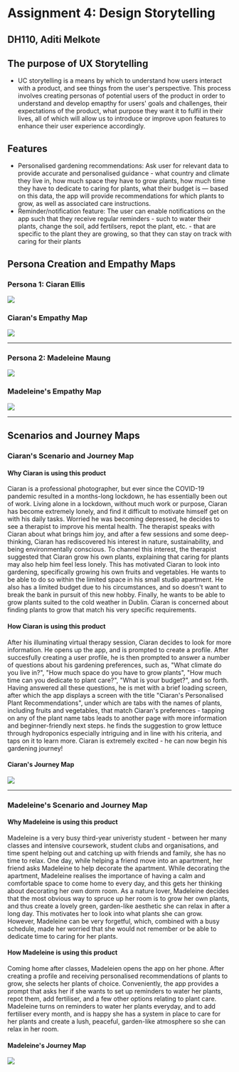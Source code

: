 # Assignment 4: Design Storytelling
## DH110, Aditi Melkote

## The purpose of UX Storytelling

- UC storytelling is a means by which to understand how users interact with a product, and see things from the user's perspective.  This process involves creating personas of potential users of  the product in order to understand and develop emapthy for users' goals and challenges, their expectations of the product, what purpose they want it to fulfil in their lives, all of which will allow us to introduce or improve upon features to enhance their user experience accordingly. 

## Features

- Personalised gardening recommendations: Ask user for relevant data to provide accurate and personalised guidance - what country and climate they live in, how much space they have to grow plants, how much time they have to dedicate to caring for plants, what their budget is — based on this data, the app will provide recommendations for which plants to grow, as well as associated care instructions.
- Reminder/notification feature: The user can enable notifications on the app such that they receive regular reminders - such to water their plants, change the soil, add fertilsers, repot the plant, etc. - that are specific to the plant they are growing,  so that they can stay on track with caring for their plants

## Persona Creation and Empathy Maps
### Persona 1: Ciaran Ellis

<img src="/images/ciaran_1.png">

### Ciaran's Empathy Map

<img src="/images/ciaran_2.png">

---

### Persona 2: Madeleine Maung

 <img src="/images/mad_1.png">
 
 ### Madeleine's Empathy Map
 
 <img src="/images/mad_2.png">
 
 ---
 
 ## Scenarios and Journey Maps
 
 ### Ciaran's Scenario and Journey Map
 
 #### Why Ciaran is using this product
 
Ciaran is a professional photographer, but ever since the COVID-19 pandemic resulted in a months-long lockdown, he has essentially been out of work. Living alone in a lockdown, without much work or purpose, Ciaran has become extremely lonely, and find it difficult to motivate himself get on with his daily tasks. Worried he was becoming depressed, he decides to see a therapist to improve his mental health. The therapist speaks with Ciaran about what brings him joy, and after a few sessions and some deep-thinking, Ciaran has rediscovered his interest in nature, sustainability, and being environmentally conscious. To channel this interest, the therapist suggested that Ciaran grow his own plants, explaining that caring for plants may also help him feel less lonely. This has motivated Ciaran to look into gardening, specifically growing his own fruits and vegetables. He wants to be able to do so within the limited space in his small studio apartment. He also has a limited budget due to his circumstances, and so doesn't want to break the bank in pursuit of this new hobby. Finally, he wants to be able to grow plants suited to the cold weather in Dublin. Ciaran is concerned about finding plants to grow that match his very specific requirements.
 
 #### How Ciaran is using this product
 
After his illuminating virtual therapy session, Ciaran decides to look for more information. He opens up the app, and is prompted to create a profile. After succesfully creating a user profile, he is then prompted to answer a number of questions about his gardening preferences, such as, "What climate do you live in?", "How much space do you have to grow plants", "How much time can you dedicate to plant care?", "What is your budget?", and so forth. Having answered all these questions, he is met with a brief loading screen, after which the app displays a screen with the title "Ciaran's Personalised Plant Recommendations", under which are tabs with the names of plants, including fruits and vegetables, that match Ciaran's preferences - tapping on any of the plant name tabs leads to another page with more information and beginner-friendly next steps. he finds the suggestion to grow lettuce through hydroponics especially intriguing and in line with his criteria, and taps on it to learn more. Ciaran is extremely excited - he can now begin his gardening journey!

#### Ciaran's Journey Map

<img src="/images/ciaran_3.png">

---

### Madeleine's Scenario and Journey Map

#### Why Madeleine is using this product

Madeleine is a very busy third-year univeristy student - between her many classes and intensive coursework, student clubs and organisations, and time spent helping out and catching up with friends and family, she has no time to relax. One day, while helping a friend move into an apartment, her friend asks Madeleine to help decorate the apartment. While decorating the apartment, Madeleine realises the importance of having a calm and comfortable space to come home to every day, and this gets her thinking about decorating her own dorm room. As a nature lover, Madeleine decides that the most obvious way to spruce up her room is to grow her own plants, and thus create a lovely green, garden-like aesthetic she can relax in after a long day. This motivates her to look into what plants she can grow. However, Madeleine can be very forgetful, which, combined with a busy schedule, made her worried that she would not remember or be able to dedicate time to caring for her plants.

#### How Madeleine is using this product

Coming home after classes, Madeleien opens the app on her phone. After creating a profile and receiving personalised recommendations of plants to grow, she selects her plants of choice. Conveniently, the app provides a prompt that asks her if she wants to set up reminders to water her plants, repot them, add fertiliser, and a few other options relating to plant care. Madeleine turns on reminders to water her plants everyday, and to add fertiliser every month, and is happy she has a system in place to care for her plants and create a lush, peaceful, garden-like atmosphere so she can relax in her room.

#### Madeleine's Journey Map

<img src="/images/mad_3.png">


 
 
